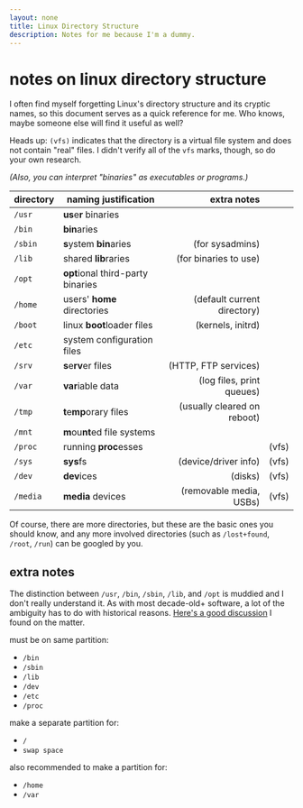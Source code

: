 ```yaml
---
layout: none
title: Linux Directory Structure
description: Notes for me because I'm a dummy.
---
```


# notes on linux directory structure

I often find myself forgetting Linux's directory structure and its
cryptic names, so this document serves as a quick reference for me.
Who knows, maybe someone else will find it useful as well?

Heads up: `(vfs)` indicates that the directory is a virtual file system
and does not contain "real" files. I didn't verify all of the `vfs`
marks, though, so do your own research.

_(Also, you can interpret "binaries" as executables or programs.)_

| directory | naming justification              |                 extra notes |       |
| --------- | --------------------------------- | --------------------------: | ----- |
| `/usr`    | **us**e**r** binaries             |                             |       |
| `/bin`    | **bin**aries                      |                             |       |
| `/sbin`   | **s**ystem **bin**aries           |             (for sysadmins) |       |
| `/lib`    | shared **lib**raries              |       (for binaries to use) |       |
| `/opt`    | **opt**ional third-party binaries |                             |       |
| `/home`   | users' **home** directories       | (default current directory) |       |
| `/boot`   | linux **boot**loader files        |           (kernels, initrd) |       |
| `/etc`    | system configuration files        |                             |       |
| `/srv`    | **s**e**rv**er files              |        (HTTP, FTP services) |       |
| `/var`    | **var**iable data                 |   (log files, print queues) |       |
| `/tmp`    | **t**e**mp**orary files           | (usually cleared on reboot) |       |
| `/mnt`    | **m**ou**nt**ed file systems      |                             |       |
| `/proc`   | running **proc**esses             |                             | (vfs) |
| `/sys`    | **sys**fs                         |        (device/driver info) | (vfs) |
| `/dev`    | **dev**ices                       |                     (disks) | (vfs) |
| `/media`  | **media** devices                 |     (removable media, USBs) | (vfs) |

Of course, there are more directories, but these are the basic ones you should know,
and any more involved directories (such as `/lost+found`, `/root`, `/run`) can be googled by you.

## extra notes

The distinction between `/usr`, `/bin`, `/sbin`, `/lib`, and `/opt` is muddied and I don't really
understand it. As with most decade-old+ software, a lot of the ambiguity has to do with historical reasons.
[Here's a good discussion](https://askubuntu.com/questions/130186/what-is-the-rationale-for-the-usr-directory)
I found on the matter.

must be on same partition:

-   `/bin`
-   `/sbin`
-   `/lib`
-   `/dev`
-   `/etc`
-   `/proc`

make a separate partition for:

-   `/`
-   `swap space`

also recommended to make a partition for:

-   `/home`
-   `/var`
